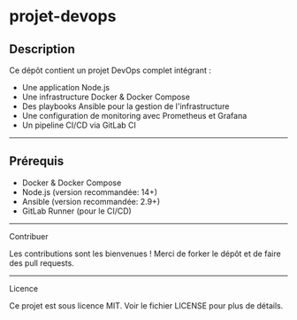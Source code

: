 # projet-devops

## Description

Ce dépôt contient un projet DevOps complet intégrant :
- Une application Node.js
- Une infrastructure Docker & Docker Compose
- Des playbooks Ansible pour la gestion de l'infrastructure
- Une configuration de monitoring avec Prometheus et Grafana
- Un pipeline CI/CD via GitLab CI

---


## Prérequis

- Docker & Docker Compose
- Node.js (version recommandée: 14+)
- Ansible (version recommandée: 2.9+)
- GitLab Runner (pour le CI/CD)

---

Contribuer

Les contributions sont les bienvenues !
Merci de forker le dépôt et de faire des pull requests.

---

Licence

Ce projet est sous licence MIT. Voir le fichier LICENSE pour plus de détails.

